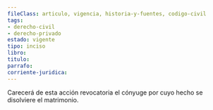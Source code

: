 ```yaml
---
fileClass: articulo, vigencia, historia-y-fuentes, codigo-civil
tags:
- derecho-civil
- derecho-privado
estado: vigente
tipo: inciso
libro:
titulo:
parrafo:
corriente-juridica:
---
```

Carecerá de esta acción revocatoria el cónyuge por cuyo hecho se disolviere el matrimonio.